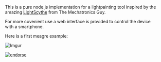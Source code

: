 This is a pure node.js implementation for a lightpainting tool inspired by the amazing [LightScythe](https://sites.google.com/site/mechatronicsguy/lightscythe) from The Mechatronics Guy.

For more covenient use a web interface is provided to control the device with a smartphone.

Here is a first meagre example:

![Imgur](http://i.imgur.com/S3PvCP5.jpg)


[![endorse](https://api.coderwall.com/alxlo/endorsecount.png)](https://coderwall.com/alxlo)
